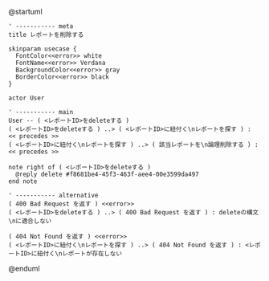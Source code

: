 @startuml

    ' ----------- meta
    title レポートを削除する

    skinparam usecase {
      FontColor<<error>> white
      FontName<<error>> Verdana
      BackgroundColor<<error>> gray
      BorderColor<<error>> black
    }

    actor User

    ' ----------- main
    User -- ( <レポートID>をdeleteする )
    ( <レポートID>をdeleteする ) ..> ( <レポートID>に紐付く\nレポートを探す ) : << precedes >>
    ( <レポートID>に紐付く\nレポートを探す ) ..> ( 該当レポートを\n論理削除する ) : << precedes >>

    note right of ( <レポートID>をdeleteする )
      @reply delete #f8681be4-45f3-463f-aee4-00e3599da497
    end note

    ' ----------- alternative
    ( 400 Bad Request を返す ) <<error>>
    ( <レポートID>をdeleteする ) ..> ( 400 Bad Request を返す ) : deleteの構文\nに適合しない

    ( 404 Not Found を返す ) <<error>>
    ( <レポートID>に紐付く\nレポートを探す ) ..> ( 404 Not Found を返す ) : <レポートID>に紐付く\nレポートが存在しない

@enduml
